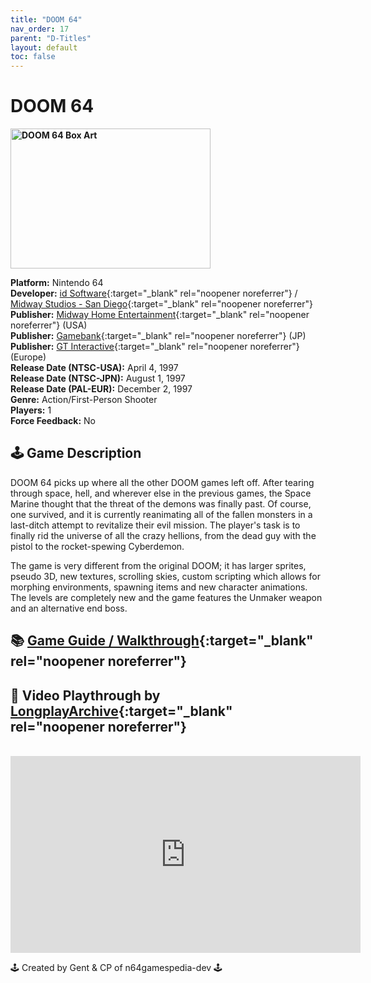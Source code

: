 ```yaml
---
title: "DOOM 64"
nav_order: 17
parent: "D-Titles"
layout: default
toc: false
---
```


# DOOM 64

<b>
<img src="https://images.launchbox-app.com/ceeea1c9-2d6b-4175-96d2-7aaea0e33abe.jpg" alt="DOOM 64 Box Art" width="320" height="224" />
</b>

**Platform:** Nintendo 64  
**Developer:** [id Software](https://en.wikipedia.org/wiki/Id_Software){:target="_blank" rel="noopener noreferrer"} / [Midway Studios - San Diego](https://en.wikipedia.org/wiki/Midway_Games#Sold){:target="_blank" rel="noopener noreferrer"}  
**Publisher:** [Midway Home Entertainment](https://en.wikipedia.org/wiki/Midway_Games#Publishing_and_distribution){:target="_blank" rel="noopener noreferrer"} (USA)  
**Publisher:** [Gamebank](https://www.mobygames.com/company/gamebank-corp){:target="_blank" rel="noopener noreferrer"} (JP)  
**Publisher:** [GT Interactive](https://en.wikipedia.org/wiki/Atari,_Inc._(Atari_SA_subsidiary)){:target="_blank" rel="noopener noreferrer"} (Europe)  
**Release Date (NTSC-USA):** April 4, 1997  
**Release Date (NTSC-JPN):** August 1, 1997  
**Release Date (PAL-EUR):** December 2, 1997  
**Genre:** Action/First-Person Shooter  
**Players:** 1  
**Force Feedback:** No

## 🕹️ Game Description
DOOM 64 picks up where all the other DOOM games left off. After tearing through space, hell, and wherever else in the previous games, the Space Marine thought that the threat of the demons was finally past. Of course, one survived, and it is currently reanimating all of the fallen monsters in a last-ditch attempt to revitalize their evil mission. The player's task is to finally rid the universe of all the crazy hellions, from the dead guy with the pistol to the rocket-spewing Cyberdemon.

The game is very different from the original DOOM; it has larger sprites, pseudo 3D, new textures, scrolling skies, custom scripting which allows for morphing environments, spawning items and new character animations. The levels are completely new and the game features the Unmaker weapon and an alternative end boss.

## 📚 [Game Guide / Walkthrough](https://gamefaqs.gamespot.com/n64/197141-doom-64/faqs/26126){:target="_blank" rel="noopener noreferrer"}

## 🎥 Video Playthrough by [LongplayArchive](https://www.youtube.com/channel/UCM8XzXipyTsylZ_WsGKmdKQ){:target="_blank" rel="noopener noreferrer"}
<br />  
<iframe width="560" height="315" src="https://www.youtube.com/embed/SEQvVSmYlHQ" title="DOOM 64 Gameplay" frameborder="0" allowfullscreen></iframe>

🕹️ Created by Gent & CP of n64gamespedia-dev 🕹️

<!-- Vault Format: n64gamespedia-dev -->
<!-- Protocol Source: _vault-specs/format-protocol.md -->
